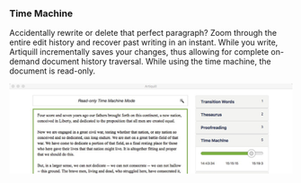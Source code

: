 ### Time Machine

Accidentally rewrite or delete that perfect paragraph? Zoom through the entire edit history and recover past writing in an instant. While you write, Artiquill incrementally saves your changes, thus allowing for complete on-demand document history traversal. While using the time machine, the document is read-only.

![](/assets/time-machine.jpeg)

